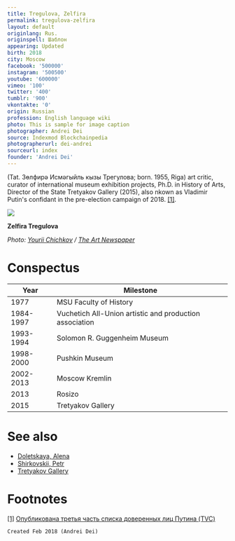 ```yaml
---
title: Tregulova, Zelfira
permalink: tregulova-zelfira
layout: default
originlang: Rus.
originspell: Шаблон
appearing: Updated
birth: 2018
city: Moscow
facebook: '500000'
instagram: '500500'
youtube: '600000'
vimeo: '100'
twitter: '400'
tumblr: '900'
vkontakte: '0'
origin: Russian
profession: English language wiki
photo: This is sample for image caption
photographer: Andrei Dei
source: Indexmod Blockchainpedia
photographerurl: dei-andrei
sourceurl: index
founder: 'Andrei Dei'
---
```


(Tat. Зөлфирә Исмәгыйль кызы Трегулова; born. 1955, Riga) art critic, curator of international museum exhibition projects, Ph.D. in History of Arts, Director of the State Tretyakov Gallery (2015), also nkown as Vladimir Putin's confidant in the pre-election campaign of 2018. <span id="a1">[\[1\]](#f1)</span>.

![](http://www.theartnewspaper.ru/public/uploads/posts/post/2015-12/15594293-dda1-476b-8873-e9100b676ca5.jpg)

**Zelfira Tregulova**

*Photo: [Yourii Chichkov](chichkov-yourii) / [The Art Newspaper](http://www.theartnewspaper.ru/public/uploads/posts/post/2015-12/15594293-dda1-476b-8873-e9100b676ca5.jpg)*

# Conspectus

|Year|Milestone|
|----|-----|
|1977|MSU Faculty of History|
|1984-1997|Vuchetich All-Union artistic and production association|
|1993-1994|Solomon R. Guggenheim Museum|
|1998-2000|Pushkin Museum|
|2002-2013|Moscow Kremlin|
|2013|Rosizo|
|2015|Tretyakov Gallery|

# See also

+ [Doletskaya, Alena](doletskaya-alena)
+ [Shirkovskii, Petr](shirkovskii-petr)
+ [Tretyakov Gallery](tretyakov-gallery)

# Footnotes

[[1]](#a1) <span id="f1"></span> [Опубликована третья часть списка доверенных лиц Путина (TVC)](https://www.tvc.ru/news/show/id/131796)

`Created Feb 2018 (Andrei Dei)`
